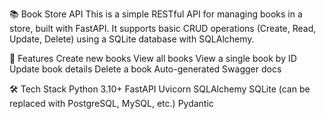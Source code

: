 📚 Book Store API
This is a simple RESTful API for managing books in a store, built with FastAPI. It supports basic CRUD operations (Create, Read, Update, Delete) using a SQLite database with SQLAlchemy.

🚀 Features
Create new books
View all books
View a single book by ID
Update book details
Delete a book
Auto-generated Swagger docs

🛠️ Tech Stack
Python 3.10+
FastAPI
Uvicorn
SQLAlchemy
SQLite (can be replaced with PostgreSQL, MySQL, etc.)
Pydantic

